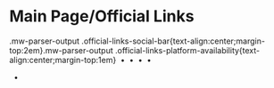 # Main Page/Official Links

.mw-parser-output .official-links-social-bar{text-align:center;margin-top:2em}.mw-parser-output .official-links-platform-availability{text-align:center;margin-top:1em}
&#160;&#8226;&#160;&#160;&#8226;&#160;&#160;&#8226;&#160;&#160;&#8226;&#160;



&#160;&#160;&#8226;&#160;
